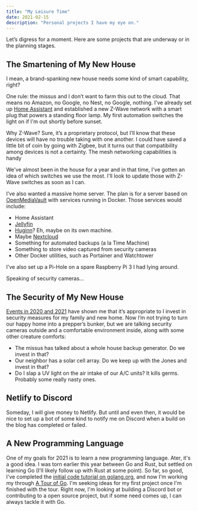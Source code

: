 ```yaml
---
title: "My Leisure Time"
date: 2021-02-15
description: "Personal projects I have my eye on."
---
```


Let’s digress for a moment. Here are some projects that are underway or in the planning stages.

## The Smartening of My New House

I mean, a brand-spanking new house needs some kind of smart capability, right?

One rule: the missus and I don’t want to farm this out to the cloud. That means no Amazon, no Google, no Nest, no Google, nothing. I've already set up [Home Assistant](https://www.home-assistant.io/) and established a new Z-Wave network with a smart plug that powers a standing floor lamp. My first automation switches the light on if I'm out shortly before sunset. 

Why Z-Wave? Sure, it’s a proprietary protocol, but I’ll know that these devices will have no trouble taking with one another. I could have saved a little bit of coin by going with Zigbee, but it turns out that compatibility among devices is not a certainty. The mesh networking capabilities is handy

We've almost been in the house for a year and in that time, I've gotten an idea of which switches we use the most. I'll look to update those with Z-Wave switches as soon as I can.

I’ve also wanted a massive home server. The plan is for a server based on [OpenMediaVault](https://www.openmediavault.org/) with services running in Docker. Those services would include:

- Home Assistant
- [Jellyfin](https://jellyfin.org)
- [Huginn](https://github.com/huginn/huginn)? Eh, maybe on its own machine.
- Maybe [Nextcloud](https://nextcloud.com)
- Something for automated backups (a la Time Machine)
- Something to store video captured from security cameras
- Other Docker utilities, such as Portainer and Watchtower

I've also set up a Pi-Hole on a spare Raspberry Pi 3 I had lying around.

Speaking of security cameras...

## The Security of My New House 

[Events in 2020 and 2021](covid-chronicles) have shown me that it’s appropriate to I invest in security measures for my family and new home. Now I’m not trying to turn our happy home into a prepper’s bunker, but we are talking security cameras outside and a comfortable environment inside, along with some other creature comforts:

- The missus has talked about a whole house backup generator. Do we invest in that?
- Our neighbor has a solar cell array. Do we keep up with the Jones and invest in that?
- Do I slap a UV light on the air intake of our A/C units? It kills germs. Probably some really nasty ones.

## Netlify to Discord

Someday, I will give money to Netlify. But until and even then, it would be nice to set up a bot of some kind to notify me on Discord when a build on the blog has completed or failed. 

## A New Programming Language

One of my goals for 2021 is to learn a new programming language. Ater, it's a good idea. I was torn earlier this year between Go and Rust, but settled on learning Go (I'll likely follow up with Rust at some point). So far, so good, I've completed the [initial code tutorial on golang.org](https://golang.org/doc/tutorial/getting-started), and now I'm working my through [A Tour of Go](https://tour.golang.org/list). I'm seeking ideas for my first project once I'm finished with the tour. Right now, I'm looking at building a Discord bot or contributing to a open source project, but if some need comes up, I can always tackle it with Go.
